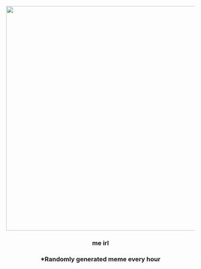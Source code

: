 <p align="center">
        <img src="https://i.redd.it/ld8ebk394xz81.png" width="600" height="600">
        </p>
        <h3 align="center">me irl</h3>
        <h3 align="center">*Randomly generated meme every hour</h3>
    